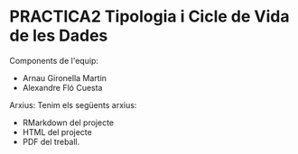 # PRACTICA2 Tipologia i Cicle de Vida de les Dades

Components de l'equip:
 - Arnau Gironella Martin
 - Alexandre Fló Cuesta

Arxius:
Tenim els següents arxius:
 - RMarkdown del projecte
 - HTML del projecte 
 - PDF del treball.
